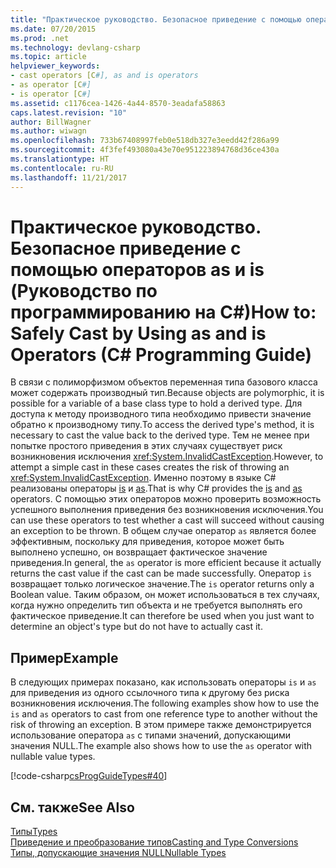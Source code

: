 ```yaml
---
title: "Практическое руководство. Безопасное приведение с помощью операторов as и is (Руководство по программированию на C#)"
ms.date: 07/20/2015
ms.prod: .net
ms.technology: devlang-csharp
ms.topic: article
helpviewer_keywords:
- cast operators [C#], as and is operators
- as operator [C#]
- is operator [C#]
ms.assetid: c1176cea-1426-4a44-8570-3eadafa58863
caps.latest.revision: "10"
author: BillWagner
ms.author: wiwagn
ms.openlocfilehash: 733b67408997feb0e518db327e3eedd42f286a99
ms.sourcegitcommit: 4f3fef493080a43e70e951223894768d36ce430a
ms.translationtype: HT
ms.contentlocale: ru-RU
ms.lasthandoff: 11/21/2017
---
```

# <a name="how-to-safely-cast-by-using-as-and-is-operators-c-programming-guide"></a><span data-ttu-id="c55c3-102">Практическое руководство. Безопасное приведение с помощью операторов as и is (Руководство по программированию на C#)</span><span class="sxs-lookup"><span data-stu-id="c55c3-102">How to: Safely Cast by Using as and is Operators (C# Programming Guide)</span></span>
<span data-ttu-id="c55c3-103">В связи с полиморфизмом объектов переменная типа базового класса может содержать производный тип.</span><span class="sxs-lookup"><span data-stu-id="c55c3-103">Because objects are polymorphic, it is possible for a variable of a base class type to hold a derived type.</span></span> <span data-ttu-id="c55c3-104">Для доступа к методу производного типа необходимо привести значение обратно к производному типу.</span><span class="sxs-lookup"><span data-stu-id="c55c3-104">To access the derived type's method, it is necessary to cast the value back to the derived type.</span></span> <span data-ttu-id="c55c3-105">Тем не менее при попытке простого приведения в этих случаях существует риск возникновения исключения <xref:System.InvalidCastException>.</span><span class="sxs-lookup"><span data-stu-id="c55c3-105">However, to attempt a simple cast in these cases creates the risk of throwing an <xref:System.InvalidCastException>.</span></span> <span data-ttu-id="c55c3-106">Именно поэтому в языке C# реализованы операторы [is](../../../csharp/language-reference/keywords/is.md) и [as](../../../csharp/language-reference/keywords/as.md).</span><span class="sxs-lookup"><span data-stu-id="c55c3-106">That is why C# provides the [is](../../../csharp/language-reference/keywords/is.md) and [as](../../../csharp/language-reference/keywords/as.md) operators.</span></span> <span data-ttu-id="c55c3-107">С помощью этих операторов можно проверить возможность успешного выполнения приведения без возникновения исключения.</span><span class="sxs-lookup"><span data-stu-id="c55c3-107">You can use these operators to test whether a cast will succeed without causing an exception to be thrown.</span></span> <span data-ttu-id="c55c3-108">В общем случае оператор `as` является более эффективным, поскольку для приведения, которое может быть выполнено успешно, он возвращает фактическое значение приведения.</span><span class="sxs-lookup"><span data-stu-id="c55c3-108">In general, the `as` operator is more efficient because it actually returns the cast value if the cast can be made successfully.</span></span> <span data-ttu-id="c55c3-109">Оператор `is` возвращает только логическое значение.</span><span class="sxs-lookup"><span data-stu-id="c55c3-109">The `is` operator returns only a Boolean value.</span></span> <span data-ttu-id="c55c3-110">Таким образом, он может использоваться в тех случаях, когда нужно определить тип объекта и не требуется выполнять его фактическое приведение.</span><span class="sxs-lookup"><span data-stu-id="c55c3-110">It can therefore be used when you just want to determine an object's type but do not have to actually cast it.</span></span>  
  
## <a name="example"></a><span data-ttu-id="c55c3-111">Пример</span><span class="sxs-lookup"><span data-stu-id="c55c3-111">Example</span></span>  
 <span data-ttu-id="c55c3-112">В следующих примерах показано, как использовать операторы `is` и `as` для приведения из одного ссылочного типа к другому без риска возникновения исключения.</span><span class="sxs-lookup"><span data-stu-id="c55c3-112">The following examples show how to use the `is` and `as` operators to cast from one reference type to another without the risk of throwing an exception.</span></span> <span data-ttu-id="c55c3-113">В этом примере также демонстрируется использование оператора `as` с типами значений, допускающими значения NULL.</span><span class="sxs-lookup"><span data-stu-id="c55c3-113">The example also shows how to use the `as` operator with nullable value types.</span></span>  
  
 [!code-csharp[csProgGuideTypes#40](../../../csharp/programming-guide/nullable-types/codesnippet/CSharp/how-to-safely-cast-by-using-as-and-is-operators_1.cs)]  
  
## <a name="see-also"></a><span data-ttu-id="c55c3-114">См. также</span><span class="sxs-lookup"><span data-stu-id="c55c3-114">See Also</span></span>  
 [<span data-ttu-id="c55c3-115">Типы</span><span class="sxs-lookup"><span data-stu-id="c55c3-115">Types</span></span>](../../../csharp/programming-guide/types/index.md)  
 [<span data-ttu-id="c55c3-116">Приведение и преобразование типов</span><span class="sxs-lookup"><span data-stu-id="c55c3-116">Casting and Type Conversions</span></span>](../../../csharp/programming-guide/types/casting-and-type-conversions.md)  
 [<span data-ttu-id="c55c3-117">Типы, допускающие значения NULL</span><span class="sxs-lookup"><span data-stu-id="c55c3-117">Nullable Types</span></span>](../../../csharp/programming-guide/nullable-types/index.md)
